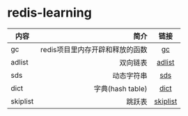 # redis-learning
 
| 内容        | 简介    |  链接  |
| --------   | -----:   | :----: |
| gc        | redis项目里内存开辟和释放的函数      |   [gc](https://github.com/fangwendong/redis-learning/tree/master/gc)    |
| adlist        |双向链表      |   [adlist](https://github.com/fangwendong/redis-learning/tree/master/struct/adlist)    |
| sds        | 动态字符串      |   [sds](https://github.com/fangwendong/redis-learning/tree/master/struct/sds)     |
| dict       | 字典(hash table)|   [dict](https://github.com/fangwendong/redis-learning/tree/master/struct/dict)    |
| skiplist   | 跳跃表           |  [skiplist](https://github.com/fangwendong/redis-learning/tree/master/struct/skiplist) |
